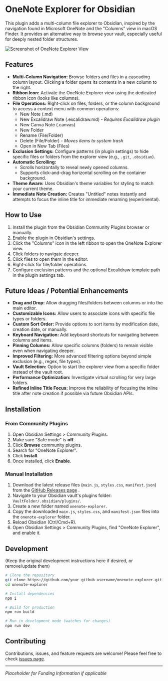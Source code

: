 # OneNote Explorer for Obsidian

This plugin adds a multi-column file explorer to Obsidian, inspired by the navigation found in Microsoft OneNote and the "Columns" view in macOS Finder. It provides an alternative way to browse your vault, especially useful for deeply nested folder structures.

![Screenshot of OneNote Explorer View](images/screenshot.png) <!-- Placeholder - Add a real screenshot later -->

## Features

*   **Multi-Column Navigation:** Browse folders and files in a cascading column layout. Clicking a folder opens its contents in a new column to the right.
*   **Ribbon Icon:** Activate the OneNote Explorer view using the dedicated ribbon icon (looks like columns).
*   **File Operations:** Right-click on files, folders, or the column background to access a context menu with common operations:
    *   New Note (.md)
    *   New Excalidraw Note (.excalidraw.md) - *Requires Excalidraw plugin*
    *   New Canva Note (.canvas)
    *   New Folder
    *   Rename (File/Folder)
    *   Delete (File/Folder) - *Moves items to system trash*
    *   Open in New Tab (Files)
*   **Exclusion Settings:** Configure patterns (in plugin settings) to hide specific files or folders from the explorer view (e.g., `.git`, `.obsidian`).
*   **Automatic Scrolling:**
    *   Scrolls horizontally to reveal newly opened columns.
    *   Supports click-and-drag horizontal scrolling on the container background.
*   **Theme Aware:** Uses Obsidian's theme variables for styling to match your current theme.
*   **Immediate Note Creation:** Creates "Untitled" notes instantly and attempts to focus the inline title for immediate renaming (experimental).

## How to Use

1.  Install the plugin from the Obsidian Community Plugins browser or manually.
2.  Enable the plugin in Obsidian's settings.
3.  Click the "Columns" icon in the left ribbon to open the OneNote Explorer view.
4.  Click folders to navigate deeper.
5.  Click files to open them in the editor.
6.  Right-click for file/folder operations.
7.  Configure exclusion patterns and the optional Excalidraw template path in the plugin settings tab.

## Future Ideas / Potential Enhancements

*   **Drag and Drop:** Allow dragging files/folders between columns or into the main editor.
*   **Customizable Icons:** Allow users to associate icons with specific file types or folders.
*   **Custom Sort Order:** Provide options to sort items by modification date, creation date, or manually.
*   **Keyboard Navigation:** Add keyboard shortcuts for navigating between columns and items.
*   **Pinning Columns:** Allow specific columns (folders) to remain visible even when navigating deeper.
*   **Improved Filtering:** More advanced filtering options beyond simple exclusion (e.g., regex, file types).
*   **Vault Selection:** Option to start the explorer view from a specific folder instead of the vault root.
*   **Performance Optimization:** Investigate virtual scrolling for very large folders.
*   **Refined Inline Title Focus:** Improve the reliability of focusing the inline title after note creation if possible via future Obsidian APIs.

## Installation

### From Community Plugins

1.  Open Obsidian Settings > Community Plugins.
2.  Make sure "Safe mode" is **off**.
3.  Click **Browse** community plugins.
4.  Search for "OneNote Explorer".
5.  Click **Install**.
6.  Once installed, click **Enable**.

### Manual Installation

1.  Download the latest release files (`main.js`, `styles.css`, `manifest.json`) from the [GitHub Releases page](https://github.com/your-github-username/onenote-explorer/releases) <!-- Update URL -->.
2.  Navigate to your Obsidian vault's plugins folder: `VaultFolder/.obsidian/plugins/`.
3.  Create a new folder named `onenote-explorer`.
4.  Copy the downloaded `main.js`, `styles.css`, and `manifest.json` files into the `onenote-explorer` folder.
5.  Reload Obsidian (Ctrl/Cmd+R).
6.  Open Obsidian Settings > Community Plugins, find "OneNote Explorer", and enable it.

## Development

(Keep the original development instructions here if desired, or remove/update them)

```bash
# Clone the repository
git clone https://github.com/your-github-username/onenote-explorer.git
cd onenote-explorer

# Install dependencies
npm i

# Build for production
npm run build

# Run in development mode (watches for changes)
npm run dev
```

## Contributing

Contributions, issues, and feature requests are welcome! Please feel free to check [issues page](https://github.com/your-github-username/onenote-explorer/issues). <!-- Update URL -->

---

*Placeholder for Funding Information if applicable*

